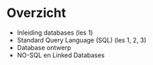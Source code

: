# Overzicht

- Inleiding databases (les 1)
- Standard Query Language (SQL) (les 1, 2, 3)
- Database ontwerp
- NO-SQL en Linked Databases
